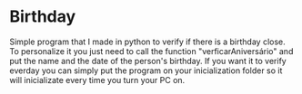 # Birthday
Simple program that I made in python to verify if there is a birthday close.
To personalize it you just need to call the function "verficarAniversário" and put the name
and the date of the person's birthday.
If you want it to verify everday you can simply put the program on your inicialization folder so it will
inicializate every time you turn your PC on.
